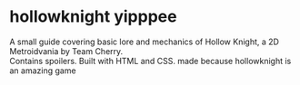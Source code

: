 # hollowknight yipppee
A small guide covering basic lore and mechanics of Hollow Knight, a 2D Metroidvania by Team Cherry.  
Contains spoilers. Built with HTML and CSS. made because hollowknight is an amazing game

